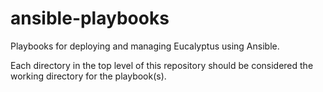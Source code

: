 ansible-playbooks
=================

Playbooks for deploying and managing Eucalyptus using Ansible.

Each directory in the top level of this repository should be considered the working directory for the playbook(s). 

